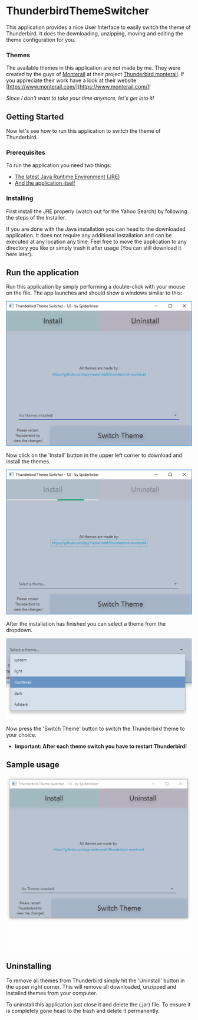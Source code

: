 # ThunderbirdThemeSwitcher
This application provides a nice User Interface to easily switch the theme of Thunderbird.
It does the downloading, unzipping, moving and editing the theme configuration for you.

### Themes
The available themes in this application are not made by me. They were created by the guys of [Monterail](https://www.monterail.com/blog/2016/the-power-of-email-clients-why-did-we-redesign-thunderbird?utm_source=Thunderbird&utm_campaign=Dribbble&utm_medium=blogpost%22) at their project [Thunderbird monterail](https://github.com/spymastermatt/thunderbird-monterail).
If you appreciate their work have a look at their website [https://www.monterail.com/](https://www.monterail.com/)!

*Since I don't want to take your time anymore, let's get into it!*

## Getting Started
Now let's see how to run this application to switch the theme of Thunderbird.

### Prerequisites
To run the application you need two things:
* [The latest Java Runtime Environment (JRE)](https://java.com/en/download/)
* [And the application itself](/application/ThunderbirdThemeSwitcher.jar?raw=false)

### Installing
First install the JRE properly (watch out for the Yahoo Search) by following the steps of the Installer.

If you are done with the Java installation you can head to the downloaded application.
It does not require any additional installation and can be executed at any location any time. Feel free to move the application to any directory you like or simply trash it after usage (You can still download it here later).

## Run the application
Run this application by simply performing a double-click with your mouse on the file. 
The app launches and should show a windows similar to this:

![Startscreen](/src/main/resources/images/Startscreen.PNG?raw=true)

Now click on the 'Install' button in the upper left corner to download and install the themes.

![Installing_themes](/src/main/resources/images/Installing.PNG?raw=true)

After the installation has finished you can select a theme from the dropdown.

![Select_theme](/src/main/resources/images/SelectTheme.PNG?raw=true)

Now press the 'Switch Theme' button to switch the Thunderbird theme to your choice.
* **Important: After each theme switch you have to restart Thunderbird!**

## Sample usage
![Usage of this application](/src/main/resources/images/Usage.gif?raw=true)

## Uninstalling
To remove all themes from Thunderbird simply hit the 'Uninstall' button in the upper right corner. This will remove all downloaded, unzipped and installed themes from your computer.

To uninstall this application just close it and delete the (.jar) file. To ensure it is completely gone head to the trash and delete it permanently.
